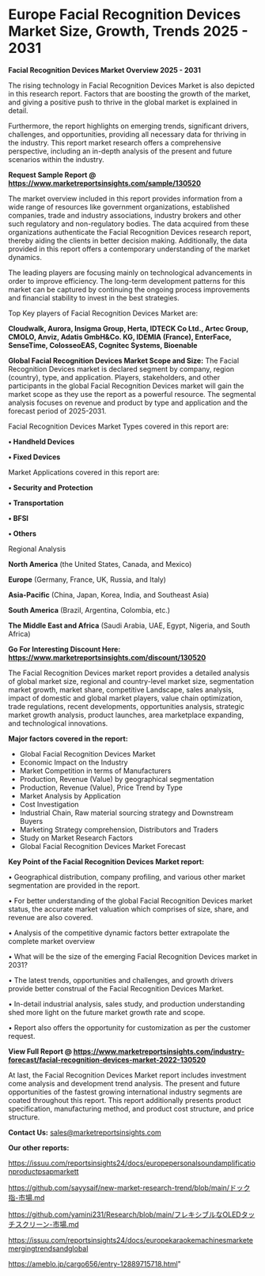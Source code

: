 # Europe Facial Recognition Devices Market Size, Growth, Trends 2025 - 2031

<Strong> Facial Recognition Devices Market Overview 2025 - 2031</strong>

The rising technology in Facial Recognition Devices Market is also depicted in this research report. Factors that are boosting the growth of the market, and giving a positive push to thrive in the global market is explained in detail.

Furthermore, the report highlights on emerging trends, significant drivers, challenges, and opportunities, providing all necessary data for thriving in the industry. This report market research offers a comprehensive perspective, including an in-depth analysis of the present and future scenarios within the industry.

<strong>Request Sample Report @ <a href=https://www.marketreportsinsights.com/sample/130520>https://www.marketreportsinsights.com/sample/130520</a></strong>

The market overview included in this report provides information from a wide range of resources like government organizations, established companies, trade and industry associations, industry brokers and other such regulatory and non-regulatory bodies. The data acquired from these organizations authenticate the Facial Recognition Devices research report, thereby aiding the clients in better decision making. Additionally, the data provided in this report offers a contemporary understanding of the market dynamics.

The leading players are focusing mainly on technological advancements in order to improve efficiency. The long-term development patterns for this market can be captured by continuing the ongoing process improvements and financial stability to invest in the best strategies.

Top Key players of Facial Recognition Devices Market are:

<strong>Cloudwalk, Aurora, Insigma Group, Herta, IDTECK Co Ltd., Artec Group, CMOLO, Anviz, Adatis GmbH&Co. KG, IDEMIA (France), EnterFace, SenseTime, ColosseoEAS, Cognitec Systems, Bioenable</strong>

<strong><b>Global Facial Recognition Devices Market Scope and Size:</b></strong>
The Facial Recognition Devices market is declared segment by company, region (country), type, and application. Players, stakeholders, and other participants in the global Facial Recognition Devices market will gain the market scope as they use the report as a powerful resource. The segmental analysis focuses on revenue and product by type and application and the forecast period of 2025-2031.

Facial Recognition Devices Market Types covered in this report are:

<strong>• Handheld Devices

• Fixed Devices</strong>

Market Applications covered in this report are:

<strong>• Security and Protection

• Transportation

• BFSI

• Others</strong> 

Regional Analysis

<strong>North America</strong> (the United States, Canada, and Mexico)

<strong>Europe</strong> (Germany, France, UK, Russia, and Italy)

<strong>Asia-Pacific</strong> (China, Japan, Korea, India, and Southeast Asia)

<strong>South America</strong> (Brazil, Argentina, Colombia, etc.)

<strong>The Middle East and Africa</strong> (Saudi Arabia, UAE, Egypt, Nigeria, and South Africa)

<strong>Go For Interesting Discount Here: <a href=https://www.marketreportsinsights.com/discount/130520>https://www.marketreportsinsights.com/discount/130520</a></strong>

The Facial Recognition Devices market report provides a detailed analysis of global market size, regional and country-level market size, segmentation market growth, market share, competitive Landscape, sales analysis, impact of domestic and global market players, value chain optimization, trade regulations, recent developments, opportunities analysis, strategic market growth analysis, product launches, area marketplace expanding, and technological innovations.

<strong><b>Major factors covered in the report:</b></strong>
<ul>
  <li>Global Facial Recognition Devices Market </li>
  <li>Economic Impact on the Industry</li>
  <li>Market Competition in terms of Manufacturers</li>
  <li>Production, Revenue (Value) by geographical segmentation</li>
  <li>Production, Revenue (Value), Price Trend by Type</li>
  <li>Market Analysis by Application</li>
  <li>Cost Investigation</li>
  <li>Industrial Chain, Raw material sourcing strategy and Downstream Buyers</li>
  <li>Marketing Strategy comprehension, Distributors and Traders</li>
  <li>Study on Market Research Factors</li>
  <li>Global Facial Recognition Devices Market Forecast</li>
</ul>

<strong><b>Key Point of the Facial Recognition Devices Market report:</b></strong>

• Geographical distribution, company profiling, and various other market segmentation are provided in the report.

• For better understanding of the global Facial Recognition Devices market status, the accurate market valuation which comprises of size, share, and revenue are also covered.

• Analysis of the competitive dynamic factors better extrapolate the complete market overview

• What will be the size of the emerging Facial Recognition Devices market in 2031?

• The latest trends, opportunities and challenges, and growth drivers provide better construal of the Facial Recognition Devices Market.

• In-detail industrial analysis, sales study, and production understanding shed more light on the future market growth rate and scope.

• Report also offers the opportunity for customization as per the customer request.

<strong><b>View Full Report @ <a href=https://www.marketreportsinsights.com/industry-forecast/facial-recognition-devices-market-2022-130520>https://www.marketreportsinsights.com/industry-forecast/facial-recognition-devices-market-2022-130520</a></b></strong>


At last, the Facial Recognition Devices Market report includes investment come analysis and development trend analysis. The present and future opportunities of the fastest growing international industry segments are coated throughout this report. This report additionally presents product specification, manufacturing method, and product cost structure, and price structure.

<strong>Contact Us:</strong>
sales@marketreportsinsights.com

<strong>Our other reports:</strong>

<a href=https://issuu.com/reportsinsights24/docs/europepersonalsoundamplificationproductpsapmarkett>https://issuu.com/reportsinsights24/docs/europepersonalsoundamplificationproductpsapmarkett</a>

<a href=https://github.com/sayysaif/new-market-research-trend/blob/main/ドック指-市場.md>https://github.com/sayysaif/new-market-research-trend/blob/main/ドック指-市場.md</a>

<a href=https://github.com/yamini231/Research/blob/main/フレキシブルなOLEDタッチスクリーン-市場.md>https://github.com/yamini231/Research/blob/main/フレキシブルなOLEDタッチスクリーン-市場.md</a>

<a href=https://issuu.com/reportsinsights24/docs/europekaraokemachinesmarketemergingtrendsandglobal>https://issuu.com/reportsinsights24/docs/europekaraokemachinesmarketemergingtrendsandglobal</a>

<a href=https://ameblo.jp/cargo656/entry-12889715718.html>https://ameblo.jp/cargo656/entry-12889715718.html</a>"

